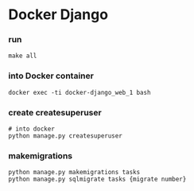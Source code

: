 # Docker Django

### run
```
make all
```


### into Docker container
```
docker exec -ti docker-django_web_1 bash

```

### create createsuperuser

```
# into docker
python manage.py createsuperuser
```

### makemigrations
```
python manage.py makemigrations tasks
python manage.py sqlmigrate tasks {migrate number}

```

